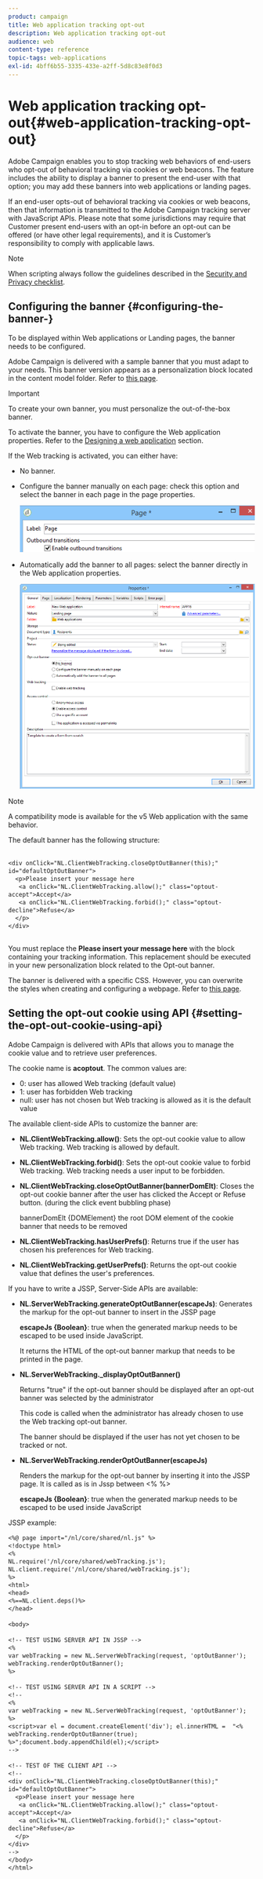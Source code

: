 ```yaml
---
product: campaign
title: Web application tracking opt-out
description: Web application tracking opt-out
audience: web
content-type: reference
topic-tags: web-applications
exl-id: 4bff6b55-3335-433e-a2ff-5d8c83e8f0d3
---
```

# Web application tracking opt-out{#web-application-tracking-opt-out}

Adobe Campaign enables you to stop tracking web behaviors of end-users who opt-out of behavioral tracking via cookies or web beacons. The feature includes the ability to display a banner to present the end-user with that option; you may add these banners into web applications or landing pages.

If an end-user opts-out of behavioral tracking via cookies or web beacons, then that information is transmitted to the Adobe Campaign tracking server with JavaScript APIs. Please note that some jurisdictions may require that Customer present end-users with an opt-in before an opt-out can be offered (or have other legal requirements), and it is Customer’s responsibility to comply with applicable laws.

>[!NOTE]
>
>When scripting always follow the guidelines described in the [Security and Privacy checklist](https://helpx.adobe.com/campaign/kb/acc-security.html#dev).

## Configuring the banner {#configuring-the-banner-}

To be displayed within Web applications or Landing pages, the banner needs to be configured.

Adobe Campaign is delivered with a sample banner that you must adapt to your needs. This banner version appears as a personalization block located in the content model folder. Refer to [this page](../../delivery/using/personalization-blocks.md).

>[!IMPORTANT]
>
>To create your own banner, you must personalize the out-of-the-box banner.

To activate the banner, you have to configure the Web application properties. Refer to the [Designing a web application](designing-a-web-application.md) section.

If the Web tracking is activated, you can either have:

* No banner.
* Configure the banner manually on each page: check this option and select the banner in each page in the page properties.

  ![](assets/pageproperties.png)

* Automatically add the banner to all pages: select the banner directly in the Web application properties.

  ![](assets/optoutconfig.png)

>[!NOTE]
>
>A compatibility mode is available for the v5 Web application with the same behavior.

The default banner has the following structure:

```

<div onClick="NL.ClientWebTracking.closeOptOutBanner(this);" id="defaultOptOutBanner">
  <p>Please insert your message here
   <a onClick="NL.ClientWebTracking.allow();" class="optout-accept">Accept</a>
   <a onClick="NL.ClientWebTracking.forbid();" class="optout-decline">Refuse</a>
  </p>
</div>
      
```

You must replace the **Please insert your message here** with the block containing your tracking information. This replacement should be executed in your new personalization block related to the Opt-out banner.

The banner is delivered with a specific CSS. However, you can overwrite the styles when creating and configuring a webpage. Refer to [this page](content-editor-interface.md).

## Setting the opt-out cookie using API {#setting-the-opt-out-cookie-using-api}

Adobe Campaign is delivered with APIs that allows you to manage the cookie value and to retrieve user preferences.

The cookie name is **acoptout**. The common values are:

* 0: user has allowed Web tracking (default value)
* 1: user has forbidden Web tracking
* null: user has not chosen but Web tracking is allowed as it is the default value

The available client-side APIs to customize the banner are:

* **NL.ClientWebTracking.allow()**: Sets the opt-out cookie value to allow Web tracking. Web tracking is allowed by default.
* **NL.ClientWebTracking.forbid()**: Sets the opt-out cookie value to forbid Web tracking. Web tracking needs a user input to be forbidden.
* **NL.ClientWebTracking.closeOptOutBanner(bannerDomElt)**: Closes the opt-out cookie banner after the user has clicked the Accept or Refuse button. (during the click event bubbling phase)

  bannerDomElt {DOMElement} the root DOM element of the cookie banner that needs to be removed

* **NL.ClientWebTracking.hasUserPrefs()**: Returns true if the user has chosen his preferences for Web tracking.
* **NL.ClientWebTracking.getUserPrefs()**: Returns the opt-out cookie value that defines the user's preferences.

If you have to write a JSSP, Server-Side APIs are available:

* **NL.ServerWebTracking.generateOptOutBanner(escapeJs)**: Generates the markup for the opt-out banner to insert in the JSSP page

  **escapeJs {Boolean}**: true when the generated markup needs to be escaped to be used inside JavaScript.

  It returns the HTML of the opt-out banner markup that needs to be printed in the page.

* **NL.ServerWebTracking._displayOptOutBanner()**

  Returns "true" if the opt-out banner should be displayed after an opt-out banner was selected by the administrator

  This code is called when the administrator has already chosen to use the Web tracking opt-out banner.

  The banner should be displayed if the user has not yet chosen to be tracked or not.

* **NL.ServerWebTracking.renderOptOutBanner(escapeJs)**

  Renders the markup for the opt-out banner by inserting it into the JSSP page. It is called as is in Jssp between <% %>

  **escapeJs {Boolean}**: true when the generated markup needs to be escaped to be used inside JavaScript

JSSP example:

```
<%@ page import="/nl/core/shared/nl.js" %>
<!doctype html>
<%
NL.require('/nl/core/shared/webTracking.js');
NL.client.require('/nl/core/shared/webTracking.js');
%>
<html>
<head>
<%==NL.client.deps()%>
</head>

<body>

<!-- TEST USING SERVER API IN JSSP -->
<% 
var webTracking = new NL.ServerWebTracking(request, 'optOutBanner');
webTracking.renderOptOutBanner();
%>

<!-- TEST USING SERVER API IN A SCRIPT -->
<!--
<% 
var webTracking = new NL.ServerWebTracking(request, 'optOutBanner');
%>
<script>var el = document.createElement('div'); el.innerHTML =  "<% webTracking.renderOptOutBanner(true); %>";document.body.appendChild(el);</script>
-->

<!-- TEST OF THE CLIENT API -->
<!--
<div onClick="NL.ClientWebTracking.closeOptOutBanner(this);" id="defaultOptOutBanner">
  <p>Please insert your message here
   <a onClick="NL.ClientWebTracking.allow();" class="optout-accept">Accept</a>
   <a onClick="NL.ClientWebTracking.forbid();" class="optout-decline">Refuse</a>
  </p>
</div>
-->
</body>
</html>
```
